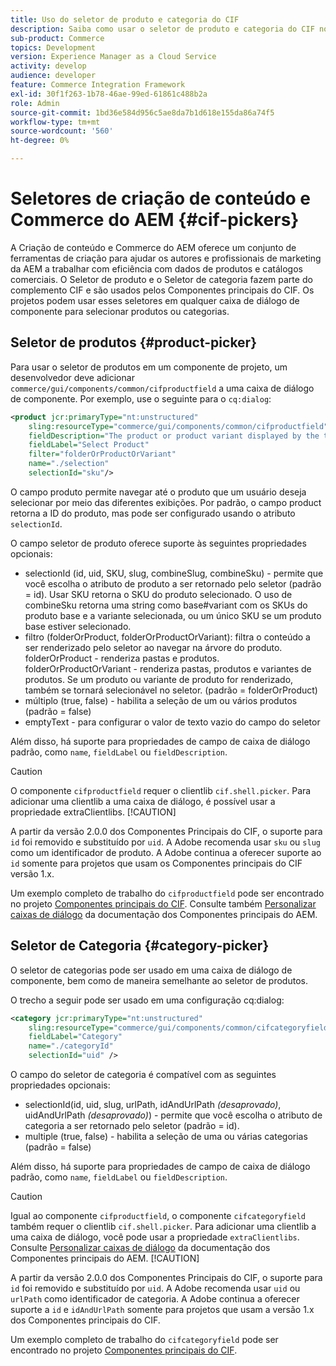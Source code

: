 ```yaml
---
title: Uso do seletor de produto e categoria do CIF
description: Saiba como usar o seletor de produto e categoria do CIF nos componentes de comércio do cliente para apoiar autores e profissionais de marketing a trabalhar com eficiência com dados de produtos e catálogos de comércio.
sub-product: Commerce
topics: Development
version: Experience Manager as a Cloud Service
activity: develop
audience: developer
feature: Commerce Integration Framework
exl-id: 30f1f263-1b78-46ae-99ed-61861c488b2a
role: Admin
source-git-commit: 1bd36e584d956c5ae8da7b1d618e155da86a74f5
workflow-type: tm+mt
source-wordcount: '560'
ht-degree: 0%

---
```


# Seletores de criação de conteúdo e Commerce do AEM {#cif-pickers}

A Criação de conteúdo e Commerce do AEM oferece um conjunto de ferramentas de criação para ajudar os autores e profissionais de marketing da AEM a trabalhar com eficiência com dados de produtos e catálogos comerciais. O Seletor de produto e o Seletor de categoria fazem parte do complemento CIF e são usados pelos Componentes principais do CIF. Os projetos podem usar esses seletores em qualquer caixa de diálogo de componente para selecionar produtos ou categorias.

## Seletor de produtos {#product-picker}

Para usar o seletor de produtos em um componente de projeto, um desenvolvedor deve adicionar `commerce/gui/components/common/cifproductfield` a uma caixa de diálogo de componente. Por exemplo, use o seguinte para o `cq:dialog`:

```xml
<product jcr:primaryType="nt:unstructured"
    sling:resourceType="commerce/gui/components/common/cifproductfield"
    fieldDescription="The product or product variant displayed by the teaser"
    fieldLabel="Select Product"
    filter="folderOrProductOrVariant"
    name="./selection"
    selectionId="sku"/>
```

O campo produto permite navegar até o produto que um usuário deseja selecionar por meio das diferentes exibições. Por padrão, o campo product retorna a ID do produto, mas pode ser configurado usando o atributo `selectionId`.

O campo seletor de produto oferece suporte às seguintes propriedades opcionais:

- selectionId (id, uid, SKU, slug, combineSlug, combineSku) - permite que você escolha o atributo de produto a ser retornado pelo seletor (padrão = id). Usar SKU retorna o SKU do produto selecionado. O uso de combineSku retorna uma string como base#variant com os SKUs do produto base e a variante selecionada, ou um único SKU se um produto base estiver selecionado.
- filtro (folderOrProduct, folderOrProductOrVariant): filtra o conteúdo a ser renderizado pelo seletor ao navegar na árvore do produto. folderOrProduct - renderiza pastas e produtos. folderOrProductOrVariant - renderiza pastas, produtos e variantes de produtos. Se um produto ou variante de produto for renderizado, também se tornará selecionável no seletor. (padrão = folderOrProduct)
- múltiplo (true, false) - habilita a seleção de um ou vários produtos (padrão = false)
- emptyText - para configurar o valor de texto vazio do campo do seletor

Além disso, há suporte para propriedades de campo de caixa de diálogo padrão, como `name`, `fieldLabel` ou `fieldDescription`.

>[!CAUTION]
>
>O componente `cifproductfield` requer o clientlib `cif.shell.picker`. Para adicionar uma clientlib a uma caixa de diálogo, é possível usar a propriedade extraClientlibs.
>[!CAUTION]
>
>A partir da versão 2.0.0 dos Componentes Principais do CIF, o suporte para `id` foi removido e substituído por `uid`. A Adobe recomenda usar `sku` ou `slug` como um identificador de produto. A Adobe continua a oferecer suporte ao `id` somente para projetos que usam os Componentes principais do CIF versão 1.x.

Um exemplo completo de trabalho do `cifproductfield` pode ser encontrado no projeto [Componentes principais do CIF](https://github.com/adobe/aem-core-cif-components/blob/master/ui.apps/src/main/content/jcr_root/apps/core/cif/components/commerce/productteaser/v1/productteaser/_cq_dialog/.content.xml). Consulte também [Personalizar caixas de diálogo](https://experienceleague.adobe.com/docs/experience-manager-core-components/using/developing/customizing.html?lang=pt-BR#customizing-dialogs) da documentação dos Componentes principais do AEM.

## Seletor de Categoria {#category-picker}

O seletor de categorias pode ser usado em uma caixa de diálogo de componente, bem como de maneira semelhante ao seletor de produtos.

O trecho a seguir pode ser usado em uma configuração cq:dialog:

```xml
<category jcr:primaryType="nt:unstructured" 
    sling:resourceType="commerce/gui/components/common/cifcategoryfield" 
    fieldLabel="Category" 
    name="./categoryId" 
    selectionId="uid" />
```

O campo do seletor de categoria é compatível com as seguintes propriedades opcionais:

- selectionId(id, uid, slug, urlPath, idAndUrlPath _(desaprovado)_, uidAndUrlPath _(desaprovado)_) - permite que você escolha o atributo de categoria a ser retornado pelo seletor (padrão = id).
- multiple (true, false) - habilita a seleção de uma ou várias categorias (padrão = false)

Além disso, há suporte para propriedades de campo de caixa de diálogo padrão, como `name`, `fieldLabel` ou `fieldDescription`.

>[!CAUTION]
>
>Igual ao componente `cifproductfield`, o componente `cifcategoryfield` também requer o clientlib `cif.shell.picker`. Para adicionar uma clientlib a uma caixa de diálogo, você pode usar a propriedade `extraClientlibs`. Consulte [Personalizar caixas de diálogo](https://experienceleague.adobe.com/docs/experience-manager-core-components/using/developing/customizing.html?lang=pt-BR#customizing-dialogs) da documentação dos Componentes principais do AEM.
>[!CAUTION]
>
>A partir da versão 2.0.0 dos Componentes Principais do CIF, o suporte para `id` foi removido e substituído por `uid`. A Adobe recomenda usar `uid` ou `urlPath` como identificador de categoria. A Adobe continua a oferecer suporte a `id` e `idAndUrlPath` somente para projetos que usam a versão 1.x dos Componentes principais do CIF.

Um exemplo completo de trabalho do `cifcategoryfield` pode ser encontrado no projeto [Componentes principais do CIF](https://github.com/adobe/aem-core-cif-components/blob/master/ui.apps/src/main/content/jcr_root/apps/core/cif/components/commerce/featuredcategorylist/v1/featuredcategorylist/_cq_dialog/.content.xml).
